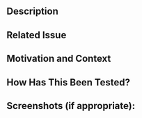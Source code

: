<!--- Provide a general summary of your changes in the title above -->

## Description
<!--- Describe your changes in detail -->

## Related Issue
<!--- What issue asked for this feature? If none, make one. -->

## Motivation and Context
<!--- Why is this change required? What problem does it solve? -->
<!--- If it fixes an open issue, please link to the issue here. -->

## How Has This Been Tested?
<!--- Please describe in detail how you tested your changes. -->
<!--- Include details of your testing environment, and the tests you ran to -->
<!--- see how your change affects other areas of the code, etc. -->

## Screenshots (if appropriate):
